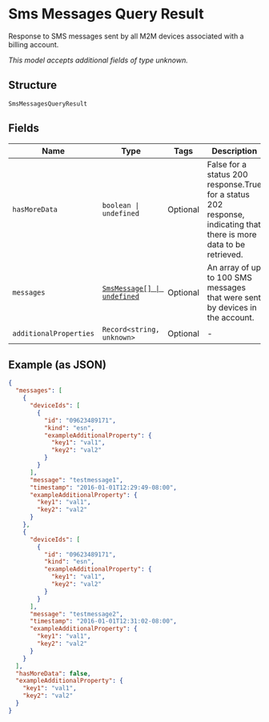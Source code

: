 
# Sms Messages Query Result

Response to SMS messages sent by all M2M devices associated with a billing account.

*This model accepts additional fields of type unknown.*

## Structure

`SmsMessagesQueryResult`

## Fields

| Name | Type | Tags | Description |
|  --- | --- | --- | --- |
| `hasMoreData` | `boolean \| undefined` | Optional | False for a status 200 response.True for a status 202 response, indicating that there is more data to be retrieved. |
| `messages` | [`SmsMessage[] \| undefined`](../../doc/models/sms-message.md) | Optional | An array of up to 100 SMS messages that were sent by devices in the account. |
| `additionalProperties` | `Record<string, unknown>` | Optional | - |

## Example (as JSON)

```json
{
  "messages": [
    {
      "deviceIds": [
        {
          "id": "09623489171",
          "kind": "esn",
          "exampleAdditionalProperty": {
            "key1": "val1",
            "key2": "val2"
          }
        }
      ],
      "message": "testmessage1",
      "timestamp": "2016-01-01T12:29:49-08:00",
      "exampleAdditionalProperty": {
        "key1": "val1",
        "key2": "val2"
      }
    },
    {
      "deviceIds": [
        {
          "id": "09623489171",
          "kind": "esn",
          "exampleAdditionalProperty": {
            "key1": "val1",
            "key2": "val2"
          }
        }
      ],
      "message": "testmessage2",
      "timestamp": "2016-01-01T12:31:02-08:00",
      "exampleAdditionalProperty": {
        "key1": "val1",
        "key2": "val2"
      }
    }
  ],
  "hasMoreData": false,
  "exampleAdditionalProperty": {
    "key1": "val1",
    "key2": "val2"
  }
}
```

